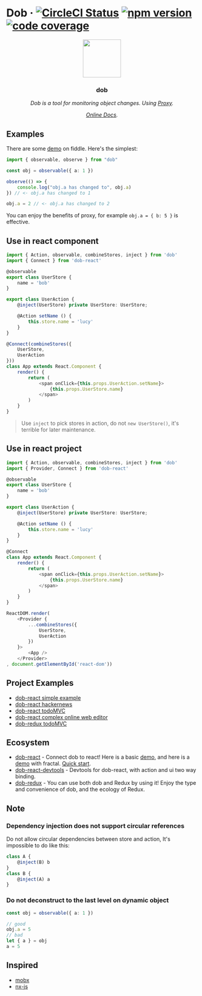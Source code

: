 # Dob &middot; [![CircleCI Status](https://img.shields.io/travis/dobjs/dob/master.svg?style=flat)](https://travis-ci.org/dobjs/dob) [![npm version](https://img.shields.io/npm/v/dob.svg?style=flat)](https://www.npmjs.com/package/dob) [![code coverage](https://img.shields.io/codecov/c/github/dobjs/dob/master.svg)](https://codecov.io/github/dobjs/dob)

<p align="center">
    <img src="https://avatars1.githubusercontent.com/u/32093464?s=400&u=d360e449a9d59cf7422100349711ab0e0389d06a&v=4" height=100/>
    <h3 align="center">dob</h3>
    <p align="center">
        <i>
            Dob is a tool for monitoring object changes. Using <a target="_blank" href="https://developer.mozilla.org/en-US/docs/Web/JavaScript/Reference/Global_Objects/Proxy">Proxy</a>.
        </i>
    <p>
    <p align="center">
        <i>
            <a target="_blank" href="https://dobjs.github.io/dob-docs/">Online Docs</a>.
        </i>
    </p>
</p>

## Examples

There are some [demo](https://jsfiddle.net/1q772uL0/20/) on fiddle. Here's the simplest:

```typescript
import { observable, observe } from "dob"

const obj = observable({ a: 1 })

observe(() => {
    console.log("obj.a has changed to", obj.a)
}) // <· obj.a has changed to 1

obj.a = 2 // <· obj.a has changed to 2
```

You can enjoy the benefits of proxy, for example `obj.a = { b: 5 }` is effective.

## Use in react component

```typescript
import { Action, observable, combineStores, inject } from 'dob'
import { Connect } from 'dob-react'

@observable
export class UserStore {
    name = 'bob'
}

export class UserAction {
    @inject(UserStore) private UserStore: UserStore;

    @Action setName () {
        this.store.name = 'lucy'
    }
}

@Connect(combineStores({
    UserStore,
    UserAction
}))
class App extends React.Component {
    render() {
        return (
            <span onClick={this.props.UserAction.setName}>
                {this.props.UserStore.name}
            </span>
        )
    }
}
```

> Use `inject` to pick stores in action, do not `new UserStore()`, it's terrible for later maintenance.

## Use in react project

```typescript
import { Action, observable, combineStores, inject } from 'dob'
import { Provider, Connect } from 'dob-react'

@observable
export class UserStore {
    name = 'bob'
}

export class UserAction {
    @inject(UserStore) private UserStore: UserStore;

    @Action setName () {
        this.store.name = 'lucy'
    }
}

@Connect
class App extends React.Component {
    render() {
        return (
            <span onClick={this.props.UserAction.setName}>
                {this.props.UserStore.name}
            </span>
        )
    }
}

ReactDOM.render(
    <Provider {
        ...combineStores({
            UserStore,
            UserAction
        })
    }>
        <App />
    </Provider>
, document.getElementById('react-dom'))
```

## Project Examples

- [dob-react simple example](https://github.com/ascoders/dob-example)
- [dob-react hackernews](https://github.com/dobjs/dob-react-hackernews)
- [dob-react todoMVC](https://github.com/dobjs/dob-react-todomvc)
- [dob-react complex online web editor](https://github.com/ascoders/gaea-editor)
- [dob-redux todoMVC](https://github.com/dobjs/dob-redux-todomvc)

## Ecosystem

- [dob-react](https://github.com/dobjs/dob-react) - Connect dob to react! Here is a basic [demo](https://jsfiddle.net/yp90Lep9/21/), and here is a [demo](https://jsfiddle.net/g19ehhgu/11/) with fractal. [Quick start](./docs/dob-react.md).
- [dob-react-devtools](https://github.com/dobjs/dob-react-devtools) - Devtools for dob-react, with action and ui two way binding.
- [dob-redux](https://github.com/dobjs/dob-redux) - You can use both dob and Redux by using it! Enjoy the type and convenience of dob, and the ecology of Redux.

## Note

### Dependency injection does not support circular references

Do not allow circular dependencies between store and action, It's impossible to do like this:

```typescript
class A {
    @inject(B) b
}
class B {
    @inject(A) a
}
```

### Do not deconstruct to the last level on dynamic object

```typescript
const obj = observable({ a: 1 })

// good
obj.a = 5
// bad
let { a } = obj
a = 5
```

## Inspired

- [mobx](https://github.com/mobxjs/mobx)
- [nx-js](https://github.com/nx-js/observer-util)